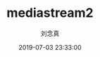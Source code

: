---
layout:     post
title:      "mediastream2"
subtitle:   ""
date:       2019-07-03 23:33:00
author:     "刘念真"
header-img: "img/post-bg-js-module.jpg"
tags: Audio-mediastream2
---